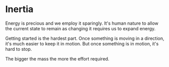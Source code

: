 # Inertia

Energy is precious and we employ it sparingly. It's human nature to allow the current state to remain as changing it requires us to expand energy. 

Getting started is the hardest part. Once something is moving in a direction, it's much easier to keep it in motion. But once something is in motion, it's hard to stop. 

The bigger the mass the more the effort required.